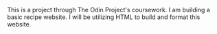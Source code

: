 This is a project through The Odin Project's coursework. I am building a basic recipe website. I will be utilizing HTML to build and format this website.